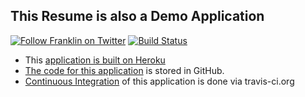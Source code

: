 ## This Resume is also a Demo Application

[![Follow Franklin on Twitter](https://img.shields.io/twitter/follow/thedevilsvoice.svg?style=social&label=Follow%20me%20on%20Twitter)][twitter] [![Build Status](https://travis-ci.org/theDevilsVoice/franklin-resume.svg?branch=master)](https://travis-ci.org/theDevilsVoice/franklin-resume)

[twitter]: https://twitter.com/intent/user?screen_name=theDevilsVoice "Follow Franklin on Twitter"

- This [application is built on Heroku](https://www.heroku.com/what)
- [The code for this application](https://github.com/theDevilsVoice/franklin-resume) is stored in GitHub.
- [Continuous Integration](https://travis-ci.org/theDevilsVoice/franklin-resume) of this application is done via travis-ci.org

